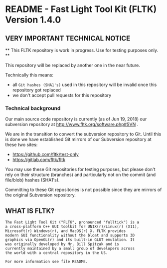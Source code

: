 # README - Fast Light Tool Kit (FLTK) Version 1.4.0

## VERY IMPORTANT TECHNICAL NOTICE

** This FLTK repository is work in progress. Use for testing purposes only. **

  This repository will be replaced by another one in the near future.

  Technically this means:

  * all `Git hashes (SHA1's)` used in this repository will be invalid
    once this repository got replaced
  * we don't accept pull requests for this repository


### Technical background

  Our main source code repository is currently (as of Jun 19, 2018) our
  subversion repository at http://www.fltk.org/software.php#SVN .

  We are in the transition to convert the subversion repository to Git.
  Until this is done we have established Git mirrors of our Subversion
  repository at these two sites:

  * https://github.com/fltk/test-only
  * https://gitlab.com/fltk/fltk

  You may use these Git repositories for testing purposes, but please
  don't rely on their structure (branches) and particularly not on the
  commit (and file/blob) hashes (SHA1's).

  Committing to these Git repositories is not possible since they are
  mirrors of the original Subversion repository.


## WHAT IS FLTK?

    The Fast Light Tool Kit ("FLTK", pronounced "fulltick") is a
    a cross-platform C++ GUI toolkit for UNIX(r)/Linux(r) (X11),
    Microsoft(r) Windows(r), and MacOS(r) X. FLTK provides
    modern GUI functionality without the bloat and supports 3D
    graphics via OpenGL(r) and its built-in GLUT emulation. It
    was originally developed by Mr. Bill Spitzak and is
    currently maintained by a small group of developers across
    the world with a central repository in the US.

    For more information see file README.
